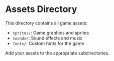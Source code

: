 # Assets Directory

This directory contains all game assets:

- `sprites/`: Game graphics and sprites
- `sounds/`: Sound effects and music
- `fonts/`: Custom fonts for the game

Add your assets to the appropriate subdirectories.
